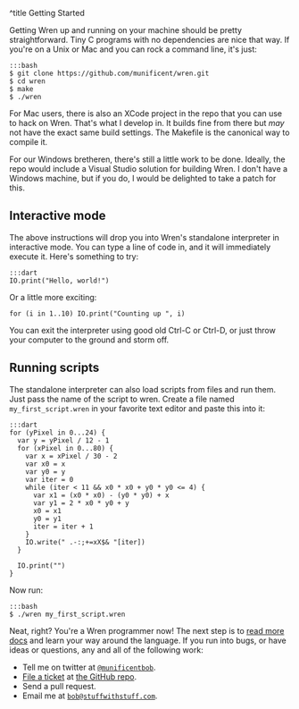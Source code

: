 ^title Getting Started

Getting Wren up and running on your machine should be pretty straightforward. Tiny C programs with no dependencies are nice that way. If you're on a Unix or Mac and you can rock a command line, it's just:

    :::bash
    $ git clone https://github.com/munificent/wren.git
    $ cd wren
    $ make
    $ ./wren

For Mac users, there is also an XCode project in the repo that you can use to hack on Wren. That's what I develop in. It builds fine from there but *may* not have the exact same build settings. The Makefile is the canonical way to compile it.

For our Windows bretheren, there's still a little work to be done. Ideally, the repo would include a Visual Studio solution for building Wren. I don't have a Windows machine, but if you do, I would be delighted to take a patch for this.

## Interactive mode

The above instructions will drop you into Wren's standalone interpreter in interactive mode. You can type a line of code in, and it will immediately execute it. Here's something to try:

    :::dart
    IO.print("Hello, world!")

Or a little more exciting:

    for (i in 1..10) IO.print("Counting up ", i)

You can exit the interpreter using good old Ctrl-C or Ctrl-D, or just throw your computer to the ground and storm off.

## Running scripts

The standalone interpreter can also load scripts from files and run them. Just pass the name of the script to wren. Create a file named `my_first_script.wren` in your favorite text editor and paste this into it:

    :::dart
    for (yPixel in 0...24) {
      var y = yPixel / 12 - 1
      for (xPixel in 0...80) {
        var x = xPixel / 30 - 2
        var x0 = x
        var y0 = y
        var iter = 0
        while (iter < 11 && x0 * x0 + y0 * y0 <= 4) {
          var x1 = (x0 * x0) - (y0 * y0) + x
          var y1 = 2 * x0 * y0 + y
          x0 = x1
          y0 = y1
          iter = iter + 1
        }
        IO.write(" .-:;+=xX$& "[iter])
      }

      IO.print("")
    }

Now run:

    :::bash
    $ ./wren my_first_script.wren

Neat, right? You're a Wren programmer now! The next step is to [read more docs](syntax.html) and learn your way around the language. If you run into bugs, or have ideas or questions, any and all of the following work:

 *  Tell me on twitter at [`@munificentbob`](https://twitter.com/intent/user?screen_name=munificentbob).
 *  [File a ticket](https://github.com/munificent/wren/issues) at [the GitHub repo](https://github.com/munificent/wren).
 *  Send a pull request.
 *  Email me at [`bob@stuffwithstuff.com`](mailto:bob@stuffwithstuff.com).
